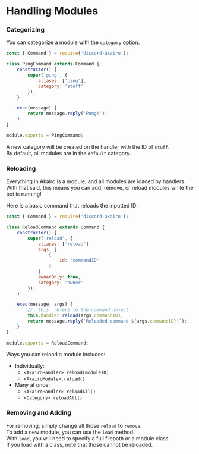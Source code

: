 # Handling Modules

### Categorizing

You can categorize a module with the `category` option.  

```js
const { Command } = require('discord-akairo');

class PingCommand extends Command {
    constructor() {
        super('ping', {
            aliases: ['ping'],
            category: 'stuff'
        });
    }

    exec(message) {
        return message.reply('Pong!');
    }
}

module.exports = PingCommand;
```

A new category will be created on the handler with the ID of `stuff`.  
By default, all modules are in the `default` category.  

### Reloading

Everything in Akairo is a module, and all modules are loaded by handlers.  
With that said, this means you can add, remove, or reload modules while the bot is running!  

Here is a basic command that reloads the inputted ID:  

```js
const { Command } = require('discord-akairo');

class ReloadCommand extends Command {
    constructor() {
        super('reload', {
            aliases: ['reload'],
            args: [
                {
                    id: 'commandID'
                }
            ],
            ownerOnly: true,
            category: 'owner'
        });
    }

    exec(message, args) {
        // `this` refers to the command object.
        this.handler.reload(args.commandID);
        return message.reply(`Reloaded command ${args.commandID}!`);
    }
}

module.exports = ReloadCommand;
```

Ways you can reload a module includes:  

- Individually:
    - `<AkairoHandler>.reload(moduleID)`
    - `<AkairoModule>.reload()`
- Many at once:
    - `<AkairoHandler>.reloadAll()`
    - `<Category>.reloadAll()`

### Removing and Adding

For removing, simply change all those `reload` to `remove`.  
To add a new module, you can use the `load` method.  
With `load`, you will need to specify a full filepath or a module class.  
If you load with a class, note that those cannot be reloaded.  
